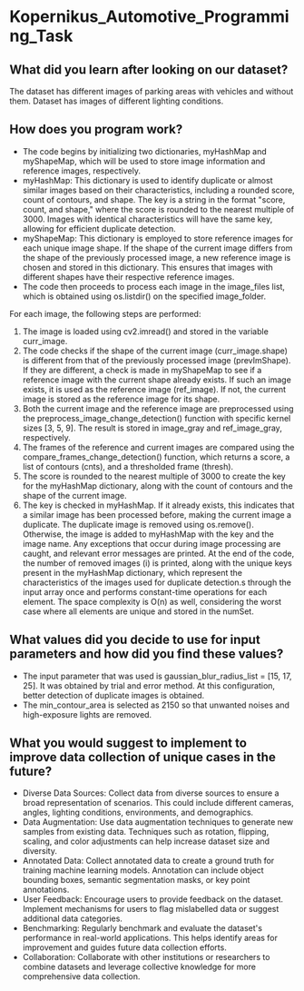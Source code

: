 # Kopernikus_Automotive_Programming_Task
## What did you learn after looking on our dataset?

The dataset has different images of parking areas with vehicles and without them. Dataset has images of different lighting conditions.

## How does you program work?

*	The code begins by initializing two dictionaries, myHashMap and myShapeMap, which will be used to store image information and reference images, respectively.
*	myHashMap: This dictionary is used to identify duplicate or almost similar images based on their characteristics, including a rounded score, count of contours, and shape. The key is a string in the format "score, count, and shape," where the score is rounded to the nearest multiple of 3000. Images with identical characteristics will have the same key, allowing for efficient duplicate detection.
*	myShapeMap: This dictionary is employed to store reference images for each unique image shape. If the shape of the current image differs from the shape of the previously processed image, a new reference image is chosen and stored in this dictionary. This ensures that images with different shapes have their respective reference images.
*	The code then proceeds to process each image in the image_files list, which is obtained using os.listdir() on the specified image_folder.

 
For each image, the following steps are performed:
1.	The image is loaded using cv2.imread() and stored in the variable curr_image.
2.	The code checks if the shape of the current image (curr_image.shape) is different from that of the previously processed image (prevImShape). If they are different, a check is made in myShapeMap to see if a reference image with the current shape already exists. If such an image exists, it is used as the reference image (ref_image). If not, the current image is stored as the reference image for its shape.
3.	Both the current image and the reference image are preprocessed using the preprocess_image_change_detection() function with specific kernel sizes [3, 5, 9]. The result is stored in image_gray and ref_image_gray, respectively.
4.	The frames of the reference and current images are compared using the compare_frames_change_detection() function, which returns a score, a list of contours (cnts), and a thresholded frame (thresh).
5.	The score is rounded to the nearest multiple of 3000 to create the key for the myHashMap dictionary, along with the count of contours and the shape of the current image.
6.	The key is checked in myHashMap. If it already exists, this indicates that a similar image has been processed before, making the current image a duplicate. The duplicate image is removed using os.remove(). Otherwise, the image is added to myHashMap with the key and the image name.
Any exceptions that occur during image processing are caught, and relevant error messages are printed.
At the end of the code, the number of removed images (i) is printed, along with the unique keys present in the myHashMap dictionary, which represent the characteristics of the images used for duplicate detection.s through the input array once and performs constant-time operations for each element. The space complexity is O(n) as well, considering the worst case where all elements are unique and stored in the numSet.


## What values did you decide to use for input parameters and how did you find these values?

* The input parameter that was used is gaussian_blur_radius_list = [15, 17, 25]. It was obtained by trial and error method. At this configuration, better detection of duplicate images is obtained.
* The min_contour_area is selected as 2150 so that unwanted noises and high-exposure lights are removed.

## What you would suggest to implement to improve data collection of unique cases in the future?

*	Diverse Data Sources: Collect data from diverse sources to ensure a broad representation of scenarios. This could include different cameras, angles, lighting conditions, environments, and demographics.
*	Data Augmentation: Use data augmentation techniques to generate new samples from existing data. Techniques such as rotation, flipping, scaling, and color adjustments can help increase dataset size and diversity.
*	 Annotated Data: Collect annotated data to create a ground truth for training machine learning models. Annotation can include object bounding boxes, semantic segmentation masks, or key point annotations.
*	User Feedback: Encourage users to provide feedback on the dataset. Implement mechanisms for users to flag mislabelled data or suggest additional data categories.
*	Benchmarking: Regularly benchmark and evaluate the dataset's performance in real-world applications. This helps identify areas for improvement and guides future data collection efforts. 
*	Collaboration: Collaborate with other institutions or researchers to combine datasets and leverage collective knowledge for more comprehensive data collection.


